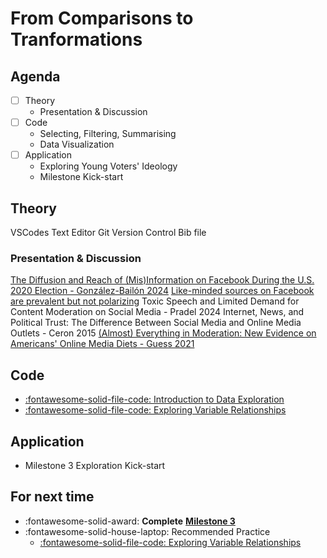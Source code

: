# From Comparisons to Tranformations

## Agenda
- [ ] Theory
    - Presentation & Discussion
- [ ] Code 
    - Selecting, Filtering, Summarising 
    - Data Visualization
- [ ] Application
    - Exploring Young Voters' Ideology
    - Milestone Kick-start

## Theory

VSCodes Text Editor
Git Version Control
Bib file

### Presentation & Discussion

[The Diffusion and Reach of (Mis)Information on Facebook During the U.S. 2020 Election - González-Bailón 2024](https://sociologicalscience.com/download/vol_11/december/SocSci_v11_1124to1146_2.pdf)
[Like-minded sources on Facebook are prevalent but not polarizing](https://www.nature.com/articles/s41586-023-06297-w.pdf)
Toxic Speech and Limited Demand for Content Moderation on Social Media - Pradel 2024
Internet, News, and Political Trust: The Difference Between Social Media and Online Media Outlets - Ceron 2015
[(Almost) Everything in Moderation: New Evidence on Americans' Online Media Diets - Guess 2021](https://onlinelibrary.wiley.com/doi/10.1111/ajps.12589)

## Code 

- [:fontawesome-solid-file-code: Introduction to Data Exploration](https://colab.research.google.com/github/mickaeltemporao/itds/blob/main/materials/04-data-exploration-columns.ipynb)
- [:fontawesome-solid-file-code: Exploring Variable Relationships](https://colab.research.google.com/github/mickaeltemporao/itds/blob/main/materials/05-data-exploration-rows.ipynb)

## Application

- Milestone 3 Exploration Kick-start

## For next time
- :fontawesome-solid-award: **Complete** [**Milestone 3**](https://colab.research.google.com/github/mickaeltemporao/data-analysis/blob/main/materials/assignment-3.ipynb)
- :fontawesome-solid-house-laptop: Recommended Practice
    - [:fontawesome-solid-file-code: Exploring Variable Relationships](https://colab.research.google.com/github/mickaeltemporao/itds/blob/main/materials/05-data-exploration-rows.ipynb)

